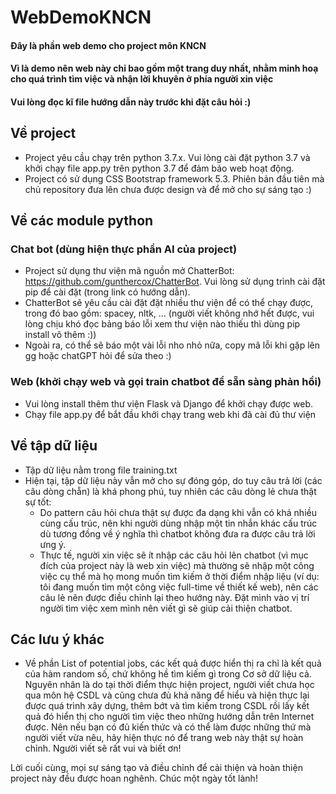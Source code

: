 # WebDemoKNCN

#### Đây là phần web demo cho project môn KNCN
#### Vì là demo nên web này chỉ bao gồm một trang duy nhất, nhằm minh hoạ cho quá trình tìm việc và nhận lời khuyên ở phía người xin việc
#### Vui lòng đọc kĩ file hướng dẫn này trước khi đặt câu hỏi :)

## Về project
- Project yêu cầu chạy trên python 3.7.x. Vui lòng cài đặt python 3.7 và khởi chạy file app.py trên python 3.7 để đảm bảo web hoạt động.
- Project có sử dụng CSS Bootstrap framework 5.3. Phiên bản đầu tiên mà chủ repository đưa lên chưa được design và để mở cho sự sáng tạo :)

## Về các module python
### Chat bot (dùng hiện thực phần AI của project)
- Project sử dụng thư viện mã nguồn mở ChatterBot: https://github.com/gunthercox/ChatterBot. Vui lòng sử dụng trình cài đặt pip để cài đặt (trong link có hướng dẫn).
- ChatterBot sẽ yêu cầu cài đặt đặt nhiều thư viện để có thể chạy được, trong đó bao gồm: spacey, nltk, ... (người viết không nhớ hết được, vui lòng chịu khó đọc bảng báo lỗi xem thư viện nào thiếu thì dùng pip install vô thêm :))
- Ngoài ra, có thể sẽ báo một vài lỗi nho nhỏ nữa, copy mã lỗi khi gặp lên gg hoặc chatGPT hỏi để sửa theo :)
### Web (khởi chạy web và gọi train chatbot để sẵn sàng phản hồi)
- Vui lòng install thêm thư viện Flask và Django để khởi chạy được web.
- Chạy file app.py để bắt đầu khởi chạy trang web khi đã cài đủ thư viện

## Về tập dữ liệu
- Tập dữ liệu nằm trong file training.txt
- Hiện tại, tập dữ liệu này vẫn mở cho sự đóng góp, do tuy câu trả lời (các câu dòng chẵn) là khá phong phú, tuy nhiên các câu dòng lẻ chưa thật sự tốt:
  - Do pattern câu hỏi chưa thật sự được đa dạng khi vẫn có khá nhiều cùng cấu trúc, nên khi người dùng nhập một tin nhắn khác cấu trúc dù tương đồng về ý nghĩa thì chatbot không đưa ra được câu trả lời ưng ý.
  - Thực tế, người xin việc sẽ ít nhập các câu hỏi lên chatbot (vì mục đích của project này là web xin việc) mà thường sẽ nhập một công việc cụ thể mà họ mong muốn tìm kiếm ở thời điểm nhập liệu (ví dụ: tôi đang muốn tìm một công việc full-time về thiết kế web), nên các câu lẻ nên được điều chỉnh lại theo hướng này. Đặt mình vào vị trí người tìm việc xem mình nên viết gì sẽ giúp cải thiện chatbot.

## Các lưu ý khác
- Về phần List of potential jobs, các kết quả được hiển thị ra chỉ là kết quả của hàm random số, chứ không hề tìm kiếm gì trong Cơ sở dữ liệu cả. Nguyên nhân là do tại thời điểm thực hiện project, người viết chưa học qua môn hệ CSDL và cũng chưa đủ khả năng để hiểu và hiện thực lại được quá trình xây dựng, thêm bớt và tìm kiếm trong CSDL rồi lấy kết quả đó hiển thị cho người tìm việc theo những hướng dẫn trên Internet được. Nên nếu bạn có đủ kiến thức và có thể làm được những thứ mà người viết vừa nêu, hãy hiện thực nó để trang web này thật sự hoàn chỉnh. Người viết sẽ rất vui và biết ơn!

Lời cuối cùng, mọi sự sáng tạo và điều chỉnh để cải thiện và hoàn thiện project này đều được hoan nghênh.
Chúc một ngày tốt lành!
